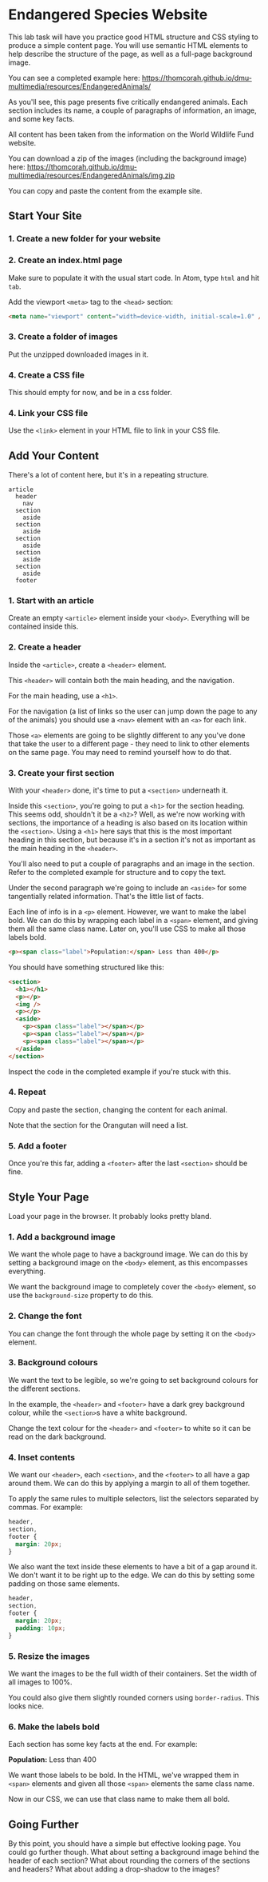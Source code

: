 # Endangered Species Website

This lab task will have you practice good HTML structure and CSS styling to produce a simple content page. You will use semantic HTML elements to help describe the structure of the page, as well as a full-page background image.

You can see a completed example here: <https://thomcorah.github.io/dmu-multimedia/resources/EndangeredAnimals/>

As you'll see, this page presents five critically endangered animals. Each section includes its name, a couple of paragraphs of information, an image, and some key facts.

All content has been taken from the information on the World Wildlife Fund website.

You can download a zip of the images (including the background image) here: <https://thomcorah.github.io/dmu-multimedia/resources/EndangeredAnimals/img.zip>

You can copy and paste the content from the example site.

## Start Your Site

### 1. Create a new folder for your website

### 2. Create an index.html page

Make sure to populate it with the usual start code. In Atom, type `html` and hit `tab`.

Add the viewport `<meta>` tag to the `<head>` section:

```html
<meta name="viewport" content="width=device-width, initial-scale=1.0" />
```

### 3. Create a folder of images

Put the unzipped downloaded images in it.

### 4. Create a CSS file

This should empty for now, and be in a css folder.

### 4. Link your CSS file

Use the `<link>` element in your HTML file to link in your CSS file.

## Add Your Content

There's a lot of content here, but it's in a repeating structure.

```
article
  header
    nav
  section
    aside
  section
    aside
  section
    aside
  section
    aside
  section
    aside
  footer
```

### 1. Start with an article

Create an empty `<article>` element inside your `<body>`. Everything will be contained inside this.

### 2. Create a header

Inside the `<article>`, create a `<header>` element.

This `<header>` will contain both the main heading, and the navigation.

For the main heading, use a `<h1>`.

For the navigation (a list of links so the user can jump down the page to any of the animals) you should use a `<nav>` element with an `<a>` for each link.

Those `<a>` elements are going to be slightly different to any you've done that take the user to a different page - they need to link to other elements on the same page. You may need to remind yourself how to do that.

### 3. Create your first section

With your `<header>` done, it's time to put a `<section>` underneath it.

Inside this `<section>`, you're going to put a `<h1>` for the section heading. This seems odd, shouldn't it be a `<h2>`? Well, as we're now working with sections, the importance of a heading is also based on its location within the `<section>`. Using a `<h1>` here says that this is the most important heading in this section, but because it's in a section it's not as important as the main heading in the `<header>`.

You'll also need to put a couple of paragraphs and an image in the section. Refer to the completed example for structure and to copy the text.

Under the second paragraph we're going to include an `<aside>` for some tangentially related information. That's the little list of facts.

Each line of info is in a `<p>` element. However, we want to make the label bold. We can do this by wrapping each label in a `<span>` element, and giving them all the same class name. Later on, you'll use CSS to make all those labels bold.

```html
<p><span class="label">Population:</span> Less than 400</p>
```

You should have something structured like this:

```html
<section>
  <h1></h1>
  <p></p>
  <img />
  <p></p>
  <aside>
    <p><span class="label"></span></p>
    <p><span class="label"></span></p>
    <p><span class="label"></span></p>
  </aside>
</section>
```

Inspect the code in the completed example if you're stuck with this.

### 4. Repeat

Copy and paste the section, changing the content for each animal.

Note that the section for the Orangutan will need a list.

### 5. Add a footer

Once you're this far, adding a `<footer>` after the last `<section>` should be fine.

## Style Your Page

Load your page in the browser. It probably looks pretty bland.

### 1. Add a background image

We want the whole page to have a background image. We can do this by setting a background image on the `<body>` element, as this encompasses everything.

We want the background image to completely cover the `<body>` element, so use the `background-size` property to do this.

### 2. Change the font

You can change the font through the whole page by setting it on the `<body>` element.

### 3. Background colours

We want the text to be legible, so we're going to set background colours for the different sections.

In the example, the `<header>` and `<footer>` have a dark grey background colour, while the `<section>`s have a white background.

Change the text colour for the `<header>` and `<footer>` to white so it can be read on the dark background.

### 4. Inset contents

We want our `<header>`, each `<section>`, and the `<footer>` to all have a gap around them. We can do this by applying a margin to all of them together.

To apply the same rules to multiple selectors, list the selectors separated by commas. For example:

```css
header,
section,
footer {
  margin: 20px;
}
```

We also want the text inside these elements to have a bit of a gap around it. We don't want it to be right up to the edge. We can do this by setting some padding on those same elements.

```css
header,
section,
footer {
  margin: 20px;
  padding: 10px;
}
```

### 5. Resize the images

We want the images to be the full width of their containers. Set the width of all images to 100%.

You could also give them slightly rounded corners using `border-radius`. This looks nice.

### 6. Make the labels bold

Each section has some key facts at the end. For example:

**Population:** Less than 400

We want those labels to be bold. In the HTML, we've wrapped them in `<span>` elements and given all those `<span>` elements the same class name.

Now in our CSS, we can use that class name to make them all bold.

## Going Further

By this point, you should have a simple but effective looking page. You could go further though. What about setting a background image behind the header of each section? What about rounding the corners of the sections and headers? What about adding a drop-shadow to the images?
